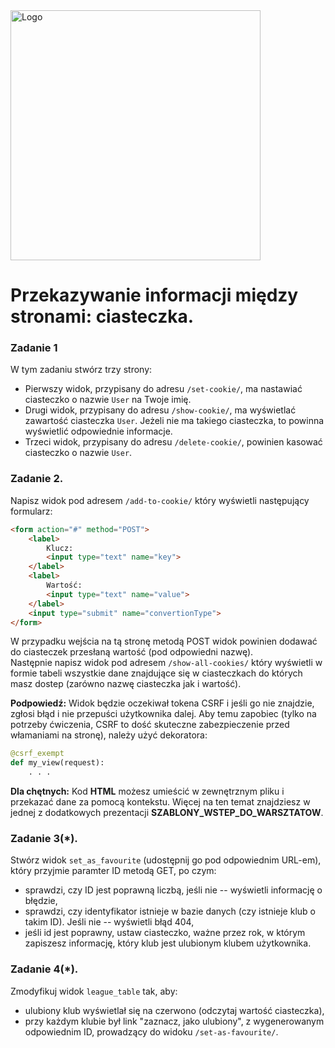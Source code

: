 <img alt="Logo" src="http://coderslab.pl/svg/logo-coderslab.svg" width="400">

# Przekazywanie informacji między stronami: ciasteczka.

### Zadanie 1
W tym zadaniu stwórz trzy strony:
* Pierwszy widok, przypisany do adresu `/set-cookie/`, ma nastawiać ciasteczko o nazwie ```User``` na Twoje imię.
* Drugi widok, przypisany do adresu `/show-cookie/`, ma wyświetlać zawartość ciasteczka ```User```. Jeżeli nie ma takiego ciasteczka, to powinna wyświetlić odpowiednie informacje.
* Trzeci widok, przypisany do adresu `/delete-cookie/`, powinien kasować ciasteczko o nazwie ```User```. 

### Zadanie 2.
Napisz widok pod adresem `/add-to-cookie/` który wyświetli następujący formularz:  
```html
<form action="#" method="POST">
    <label>
        Klucz:
        <input type="text" name="key">
    </label>
    <label>
        Wartość:
        <input type="text" name="value">
    </label>
    <input type="submit" name="convertionType">
</form>
  ``` 
W przypadku wejścia na tą stronę metodą POST widok powinien dodawać do ciasteczek przesłaną wartość (pod odpowiedni nazwę).  
Następnie napisz widok pod adresem `/show-all-cookies/` który wyświetli w formie tabeli wszystkie dane znajdujące się w ciasteczkach do których masz dostep (zarówno nazwę ciasteczka jak i wartość). 

**Podpowiedź:** Widok będzie oczekiwał tokena CSRF i jeśli go nie znajdzie, zgłosi błąd i nie przepuści użytkownika dalej. Aby temu zapobiec (tylko na potrzeby ćwiczenia, CSRF to dość skuteczne zabezpieczenie przed włamaniami na stronę), należy użyć dekoratora:

```python
@csrf_exempt
def my_view(request):
    . . . 
```

**Dla chętnych:**
Kod **HTML** możesz umieścić w zewnętrznym pliku i przekazać dane za pomocą kontekstu. Więcej na ten temat znajdziesz w jednej z dodatkowych prezentacji **SZABLONY_WSTEP_DO_WARSZTATOW**.

### Zadanie 3(*).

Stwórz widok `set_as_favourite` (udostępnij go pod odpowiednim  URL-em), który przyjmie paramter ID metodą GET, po czym:
* sprawdzi, czy ID jest poprawną liczbą, jeśli nie -- wyświetli informację o błędzie,
* sprawdzi, czy identyfikator istnieje w bazie danych (czy istnieje klub o takim ID). Jeśli nie -- wyświetli błąd 404,
* jeśli id jest poprawny, ustaw ciasteczko, ważne przez rok, w którym zapiszesz informację, który klub jest ulubionym klubem użytkownika.

### Zadanie 4(*).

Zmodyfikuj widok `league_table` tak, aby:
* ulubiony klub wyświetlał się na czerwono (odczytaj wartość ciasteczka),
* przy każdym klubie był link "zaznacz, jako ulubiony", z wygenerowanym odpowiednim ID, prowadzący do widoku `/set-as-favourite/`.
